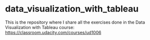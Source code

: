# data_visualization_with_tableau
This is the repository where I share all the exercises done in the Data Visualization with Tableau course: https://classroom.udacity.com/courses/ud1006

